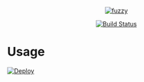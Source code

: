 <p align="center">
  <a href="https://github.com/pennsignals/fuzzy-engine"><img src="https://cdn.rawgit.com/pennsignals/fuzzy-engine/master/assets/title.svg" alt="fuzzy"></a>
</p>

<p align="center">
  <a href="https://travis-ci.org/pennsignals/fuzzy-engine"><img src="https://img.shields.io/travis/pennsignals/fuzzy-engine.svg?style=flat-square" alt="Build Status"></a>
</p>

# Usage

[![Deploy](https://www.herokucdn.com/deploy/button.svg)](https://heroku.com/deploy)
